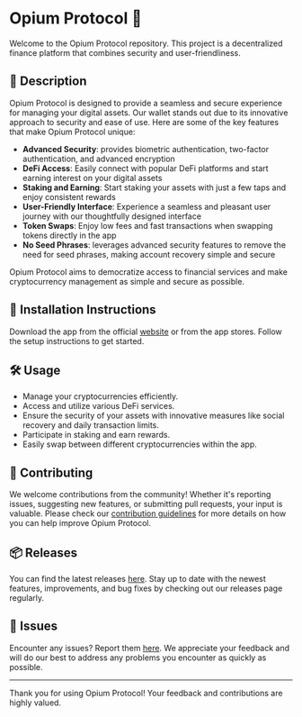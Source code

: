 
# Opium Protocol 🚀

Welcome to the Opium Protocol repository. This project is a decentralized finance platform that combines security and user-friendliness.

## 📜 Description

Opium Protocol is designed to provide a seamless and secure experience for managing your digital assets. Our wallet stands out due to its innovative approach to security and ease of use. Here are some of the key features that make Opium Protocol unique:

- **Advanced Security**: provides biometric authentication, two-factor authentication, and advanced encryption
- **DeFi Access**: Easily connect with popular DeFi platforms and start earning interest on your digital assets
- **Staking and Earning**: Start staking your assets with just a few taps and enjoy consistent rewards
- **User-Friendly Interface**: Experience a seamless and pleasant user journey with our thoughtfully designed interface
- **Token Swaps**: Enjoy low fees and fast transactions when swapping tokens directly in the app
- **No Seed Phrases**: leverages advanced security features to remove the need for seed phrases, making account recovery simple and secure

Opium Protocol aims to democratize access to financial services and make cryptocurrency management as simple and secure as possible.

## 🚀 Installation Instructions

Download the app from the official [website](https://www.example.com) or from the app stores. Follow the setup instructions to get started.

## 🛠️ Usage

- Manage your cryptocurrencies efficiently.
- Access and utilize various DeFi services.
- Ensure the security of your assets with innovative measures like social recovery and daily transaction limits.
- Participate in staking and earn rewards.
- Easily swap between different cryptocurrencies within the app.

## 🤝 Contributing

We welcome contributions from the community! Whether it's reporting issues, suggesting new features, or submitting pull requests, your input is valuable. Please check our [contribution guidelines](../../contributing) for more details on how you can help improve Opium Protocol.

## 📦 Releases

You can find the latest releases [here](../../releases). Stay up to date with the newest features, improvements, and bug fixes by checking out our releases page regularly.

## 🐛 Issues

Encounter any issues? Report them [here](../../issues). We appreciate your feedback and will do our best to address any problems you encounter as quickly as possible.

---

Thank you for using Opium Protocol! Your feedback and contributions are highly valued.
